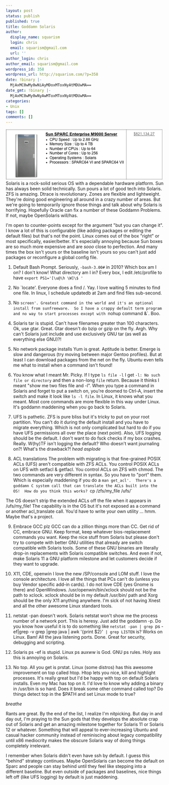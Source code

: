 ```yaml
---
layout: post
status: publish
published: true
title: Goddamn Solaris
author:
  display_name: squarism
  login: chris
  email: squarism@gmail.com
  url: ''
author_login: chris
author_email: squarism@gmail.com
wordpress_id: 358
wordpress_url: http://squarism.com/?p=358
date: !binary |-
  MjAxMC0wMy0wNiAyMDoxMToxNyAtMDUwMA==
date_gmt: !binary |-
  MjAxMC0wMy0wNyAwMToxMToxNyAtMDUwMA==
categories:
- Unix
tags: []
comments: []
---
```

![sun_expensive](/uploads/2010/03/sun_expensive.png "sun_expensive")
Solaris is a rock-solid serious OS with a dependable hardware platform.  Sun has always been solid technically.  Sun pours a lot of good tech into Solaris.  ZFS is amazing.  Dtrace is revolutionary.  Zones are flexible and lightweight.  They're doing good engineering all around in a crazy number of areas.  But we're going to temporarily ignore those things and talk about why Solaris is horrifying.  Hopefully Oracle can fix a number of these Goddamn Problems.  If not, maybe OpenSolaris will/has.

I'm open to counter-points except for the argument "but you can change it".  I know a lot of this is configurable (like adding packages or editing the default files) but that's not the point.  Linux comes out of the box "right" or most specifically, easier/better.  It's especially annoying because Sun boxes are so much more expensive and are _sooo_ close to perfection.  And many times the box isn't yours or the baseline isn't yours so you can't just add packages or reconfigure a global config file.

1. Default Bash Prompt.
Seriously, `-bash-3.00#` in 2010?  Which box am I on?  I don't know!  What directory am I in?  Every box, I edit /etc/profile to have `export PS1='[\u@\h \W]\$ '`

2. No `locate'.
Everyone does a find /.  Yay.  I love waiting 5 minutes to find one file.  In linux, I schedule updatedb at 2am and find files sub-second.

3. No `screen'.
Greatest command in the world and it's an optional install from sunfreeware.  So I have a crappy default term program and no way to start processes except with `nohup command &`.  Boo.

4. Solaris tar is stupid.
Can't have filenames greater than 100 characters.  Ok, use gtar.  Great.  Gtar doesn't do bzip or gzip on the fly.  Argh.  Why can't Solaris just include and use exclusively GNU tar (as well as everything else GNU)?!

5. No network package installs
Yum is great.  Aptitude is better.  Emerge is slow and dangerous (try moving between major Gentoo profiles).  But at least I can download packages from the net on the fly.  Ubuntu even tells me what to install when a command isn't found!

6. You know what I meant Mr. Picky.
If I type `ls file -l` I get `-l: No such file or directory` and then a non-long `file` return.  Because it thinks I meant "show me two files file and -l".  When you type a command in Solaris and forget to put a switch on, you're doomed to Ctrl-A, insert the switch and make it look like `ls -l file`.  In Linux, it knows what you meant.  Most core commands are more flexible in this way under Linux.  It's goddamn maddening when you go back to Solaris.

7. UFS is pathetic.
ZFS is pure bliss but it's tricky to put on your root partition.  You can't do it during the default install and you have to migrate everything.  Which is not only complicated but hard to do if you have UFS permissions all over the place (next point).  Also, UFS logging should be the default.  I don't want to do fsck checks if my box crashes.  Really.  W(hy)TF isn't logging the default?  Who doesn't want journaling on?!  What's the drawback?!  *head asplode*

8. ACL translations
The problem with migrating is that fine-grained POSIX ACLs (UFS) aren't compatible with ZFS ACLs.  You control POSIX ACLs on UFS with setfacl & getfacl.  You control ACLs on ZFS with chmod.  The two commands are very different in syntax.  So you have to "port" them.  Which is especially maddening if you do a `man get_acl'.  There's a goddamn C system call that can translate the ACLs built into the OS!  How do you think this works?
`cp /zfs/my_file /ufs/`

The OS doesn't strip the extended ACLs off the file when it appears in /ufs/my_file!  The capability is in the OS but it's not exposed as a command or another acl_translate call.  You'd have to write your own utility ... hmm.  Maybe that's a project.

9. Embrace GCC plz
GCC can do a zillion things more than CC.  Get rid of CC, embrace GNU.  Keep format, keep whatever bios-replacement commands you want.  Keep the nice stuff from Solaris but please don't try to compete with better GNU utilities that already are switch compatible with Solaris tools.  Some of these GNU binaries are literally drop-in replacements with Solaris compatible switches.  And even if not, make Solaris 11 a GNU platform milestone and let customers decide if they want to upgrade.

10. X11, CDE, openwin
I love the new /SP/console and LOM stuff.  I love the console architecture.  I love all the things that PCs can't do (unless you buy Vendor specific add-in cards).  I do not love CDE (yes Gnome is there) and OpenWindows.  /usr/openwin/bin/xclock should not be the path to xclock.  xclock should be in my default /usr/bin/ path and Xorg should be the only X11 anything anywhere.  I'm sick of not having Xnest and all the other awesome Linux standard tools.

11. netstat -pan doesn't work.
Solaris netstat won't show me the process number of a network port.  This is heresy.  Just add the goddamn -p.  Do you know how useful it is to do something like `netstat -pan | grep `ps -ef|grep -v grep |grep java | awk '{print $2}'` | grep LISTEN` is?  Works on Linux.  Bam!  All the java listening ports.  Done.  Great for security, debugging and scripting.

12. Solaris ps -ef is stupid.
Linux ps auxww is God.  GNU ps rules.  Holy ass this is annoying on Solaris.

13. No top.
All you get is prstat.  Linux (some distros) has this awesome improvement on top called htop.  Htop lets you nice, kill and highlight processes.  It's really great but I'd be happy with top on default Solaris installs.  Even my Mac has top on it.  I'd love to know why adding a binary in /usr/bin is so hard.  Does it break some other command called top?  Do things detect top in the $PATH and set Linux mode to true?

*breathe*

Rants are great.  By the end of the list, I realize I'm nitpicking.  But day in and day out, I'm praying to the Sun gods that they develops the absolute crap out of Solaris and get an amazing milestone together for Solaris 11 or Solaris 12 or whatever.  Something that will appeal to ever-increasing Ubuntu and casual hacker community instead of reminiscing about legacy compatibility until x86 mediocrity makes the obscure Solaris way of doing things completely irrelevant.

I remember when Solaris didn't even have ssh by default.  I guess this "behind" strategy continues.  Maybe OpenSolaris can become the default on Sparc and people can stay behind until they feel like stepping into a different baseline.  But even outside of packages and baselines, nice things left off (like UFS logging) by default is just maddening.